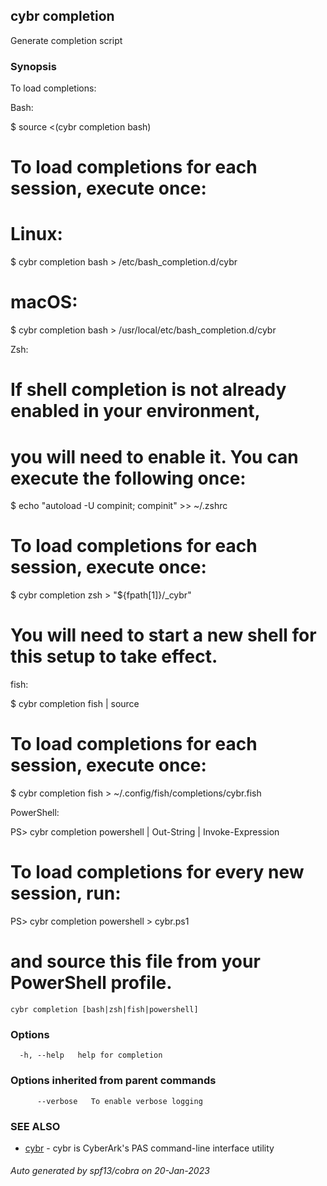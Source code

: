 ## cybr completion

Generate completion script

### Synopsis

To load completions:

Bash:

  $ source <(cybr completion bash)

  # To load completions for each session, execute once:
  # Linux:
  $ cybr completion bash > /etc/bash_completion.d/cybr
  # macOS:
  $ cybr completion bash > /usr/local/etc/bash_completion.d/cybr

Zsh:

  # If shell completion is not already enabled in your environment,
  # you will need to enable it.  You can execute the following once:

  $ echo "autoload -U compinit; compinit" >> ~/.zshrc

  # To load completions for each session, execute once:
  $ cybr completion zsh > "${fpath[1]}/_cybr"

  # You will need to start a new shell for this setup to take effect.

fish:

  $ cybr completion fish | source

  # To load completions for each session, execute once:
  $ cybr completion fish > ~/.config/fish/completions/cybr.fish

PowerShell:

  PS> cybr completion powershell | Out-String | Invoke-Expression

  # To load completions for every new session, run:
  PS> cybr completion powershell > cybr.ps1
  # and source this file from your PowerShell profile.


```
cybr completion [bash|zsh|fish|powershell]
```

### Options

```
  -h, --help   help for completion
```

### Options inherited from parent commands

```
      --verbose   To enable verbose logging
```

### SEE ALSO

* [cybr](cybr.md)	 - cybr is CyberArk's PAS command-line interface utility

###### Auto generated by spf13/cobra on 20-Jan-2023

